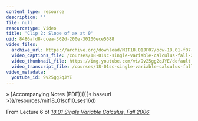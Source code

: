 ```yaml
---
content_type: resource
description: ''
file: null
resourcetype: Video
title: 'Clip 2: Slope of ax at 0'
uid: 8486afd8-ccea-362d-200e-30100ece5688
video_files:
  archive_url: https://archive.org/download/MIT18.01JF07/ocw-18.01-f07-lec06_300k.mp4
  video_captions_file: /courses/18-01sc-single-variable-calculus-fall-2010/cacb47c47de856fd8d6dc6427f15e01f_9v25gg2qJYE.vtt
  video_thumbnail_file: https://img.youtube.com/vi/9v25gg2qJYE/default.jpg
  video_transcript_file: /courses/18-01sc-single-variable-calculus-fall-2010/b0ba61735f666dcb808fffddbca9947d_9v25gg2qJYE.pdf
video_metadata:
  youtube_id: 9v25gg2qJYE
---
```


» [Accompanying Notes (PDF)]({{< baseurl >}}/resources/mit18_01scf10_ses16d)

From Lecture 6 of [_18.01 Single Variable Calculus, Fall 2006_](/courses/18-01-single-variable-calculus-fall-2006/pages/video-lectures)